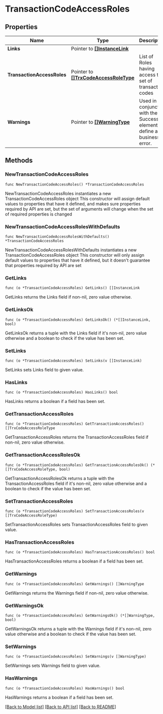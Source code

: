# TransactionCodeAccessRoles

## Properties

Name | Type | Description | Notes
------------ | ------------- | ------------- | -------------
**Links** | Pointer to [**[]InstanceLink**](InstanceLink.md) |  | [optional] 
**TransactionAccessRoles** | Pointer to [**[]TrxCodeAccessRoleType**](TrxCodeAccessRoleType.md) | List of Roles having access to set of transaction codes | [optional] 
**Warnings** | Pointer to [**[]WarningType**](WarningType.md) | Used in conjunction with the Success element to define a business error. | [optional] 

## Methods

### NewTransactionCodeAccessRoles

`func NewTransactionCodeAccessRoles() *TransactionCodeAccessRoles`

NewTransactionCodeAccessRoles instantiates a new TransactionCodeAccessRoles object
This constructor will assign default values to properties that have it defined,
and makes sure properties required by API are set, but the set of arguments
will change when the set of required properties is changed

### NewTransactionCodeAccessRolesWithDefaults

`func NewTransactionCodeAccessRolesWithDefaults() *TransactionCodeAccessRoles`

NewTransactionCodeAccessRolesWithDefaults instantiates a new TransactionCodeAccessRoles object
This constructor will only assign default values to properties that have it defined,
but it doesn't guarantee that properties required by API are set

### GetLinks

`func (o *TransactionCodeAccessRoles) GetLinks() []InstanceLink`

GetLinks returns the Links field if non-nil, zero value otherwise.

### GetLinksOk

`func (o *TransactionCodeAccessRoles) GetLinksOk() (*[]InstanceLink, bool)`

GetLinksOk returns a tuple with the Links field if it's non-nil, zero value otherwise
and a boolean to check if the value has been set.

### SetLinks

`func (o *TransactionCodeAccessRoles) SetLinks(v []InstanceLink)`

SetLinks sets Links field to given value.

### HasLinks

`func (o *TransactionCodeAccessRoles) HasLinks() bool`

HasLinks returns a boolean if a field has been set.

### GetTransactionAccessRoles

`func (o *TransactionCodeAccessRoles) GetTransactionAccessRoles() []TrxCodeAccessRoleType`

GetTransactionAccessRoles returns the TransactionAccessRoles field if non-nil, zero value otherwise.

### GetTransactionAccessRolesOk

`func (o *TransactionCodeAccessRoles) GetTransactionAccessRolesOk() (*[]TrxCodeAccessRoleType, bool)`

GetTransactionAccessRolesOk returns a tuple with the TransactionAccessRoles field if it's non-nil, zero value otherwise
and a boolean to check if the value has been set.

### SetTransactionAccessRoles

`func (o *TransactionCodeAccessRoles) SetTransactionAccessRoles(v []TrxCodeAccessRoleType)`

SetTransactionAccessRoles sets TransactionAccessRoles field to given value.

### HasTransactionAccessRoles

`func (o *TransactionCodeAccessRoles) HasTransactionAccessRoles() bool`

HasTransactionAccessRoles returns a boolean if a field has been set.

### GetWarnings

`func (o *TransactionCodeAccessRoles) GetWarnings() []WarningType`

GetWarnings returns the Warnings field if non-nil, zero value otherwise.

### GetWarningsOk

`func (o *TransactionCodeAccessRoles) GetWarningsOk() (*[]WarningType, bool)`

GetWarningsOk returns a tuple with the Warnings field if it's non-nil, zero value otherwise
and a boolean to check if the value has been set.

### SetWarnings

`func (o *TransactionCodeAccessRoles) SetWarnings(v []WarningType)`

SetWarnings sets Warnings field to given value.

### HasWarnings

`func (o *TransactionCodeAccessRoles) HasWarnings() bool`

HasWarnings returns a boolean if a field has been set.


[[Back to Model list]](../README.md#documentation-for-models) [[Back to API list]](../README.md#documentation-for-api-endpoints) [[Back to README]](../README.md)


